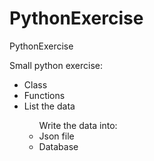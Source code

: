 # PythonExercise
PythonExercise

Small python exercise:
<ul>
  <li>Class</li>
  <li>Functions</li>
  <li>List the data</li>
  <ul>Write the data into:
    <li>Json file</li>
    <li>Database</li>
  </ul>
<ul>
